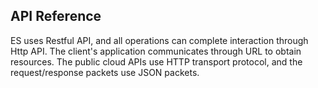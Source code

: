 ## API Reference
ES uses Restful API, and all operations can complete interaction through Http API. The client's application communicates through URL to obtain resources. The public cloud APIs use HTTP transport protocol, and the request/response packets use JSON packets.
